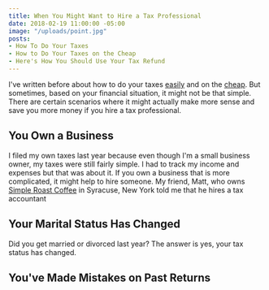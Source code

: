 ```yaml
---
title: When You Might Want to Hire a Tax Professional
date: 2018-02-19 11:00:00 -05:00
image: "/uploads/point.jpg"
posts:
- How To Do Your Taxes
- How to Do Your Taxes on the Cheap
- Here's How You Should Use Your Tax Refund
---
```


I've written before about how to do your taxes [easily](https://www.maggiegermano.com/blog/how-to-do-your-taxes/) and on the [cheap](https://www.maggiegermano.com/blog/how-to-do-your-taxes-on-the-cheap/). But sometimes, based on your financial situation, it might not be that simple. There are certain scenarios where it might actually make more sense and save you more money if you hire a tax professional.

## You Own a Business

I filed my own taxes last year because even though I'm a small business owner, my taxes were still fairly simple. I had to track my income and expenses but that was about it. If you own a business that is more complicated, it might help to hire someone. My friend, Matt, who owns [Simple Roast Coffee](http://simpleroastcoffee.com/) in Syracuse, New York told me that he hires a tax accountant 

## Your Marital Status Has Changed

Did you get married or divorced last year? The answer is yes, your tax status has changed. 

## You've Made Mistakes on Past Returns